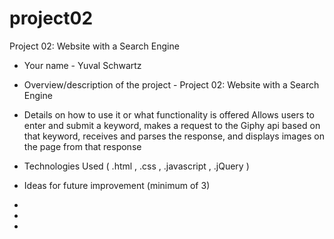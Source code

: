 # project02
Project 02: Website with a Search Engine

* Your name - 
Yuval Schwartz

* Overview/description of the project - 
Project 02: Website with a Search Engine

* Details on how to use it or what functionality is offered
Allows users to enter and submit a keyword, makes a request to the Giphy api based on that keyword, receives and parses the response, 
and displays images on the page from that response

* Technologies Used 
( .html , .css , .javascript , .jQuery )

* Ideas for future improvement (minimum of 3)
-
-
-
